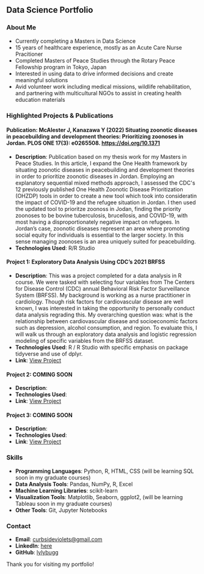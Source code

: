## Data Science Portfolio 

### About Me
- Currently completing a Masters in Data Science
- 15 years of healthcare experience, mostly as an Acute Care Nurse Pracitioner
- Completed Masters of Peace Studies through the Rotary Peace Fellowship program in Tokyo, Japan
- Interested in using data to drive informed decisions and create meaningful solutions
- Avid volunteer work including medical missions, wildlife rehabilitation, and partnering with multicultural NGOs to assist in creating health education materials

### Highlighted Projects & Publications

#### Publication: McAlester J, Kanazawa Y (2022) Situating zoonotic diseases in peacebuilding and development theories: Prioritizing zoonoses in Jordan. PLOS ONE 17(3): e0265508. https://doi.org/10.1371
- **Description**: Publication based on my thesis work for my Masters in Peace Studies. In this article, I expand the One Health framework by situating zoonotic diseases in peacebuilding and development theories in order to prioritize zoonotic diseases in Jordan. Employing an explanatory sequential mixed methods approach, I assessed the CDC's 12 previously published One Health Zoonotic Disease Prioritization (OHZDP) tools in order to create a new tool which took into consideratin the impact of COVID-19 and the refugee situation in Jordan. I then used the updated tool to prioritze zoonoss in Jodan, finding the priority zoonoses to be bovine tuberculosis, brucellosis, and COVID-19, with most having a disproportionately negative impact on refugees. In Jordan’s case, zoonotic diseases represent an area where promoting social equity for individuals is essential to the larger society. In this sense managing zoonoses is an area uniquely suited for peacebuilding.
- **Technologies Used**: R/R Studio

#### Project 1: Exploratory Data Analysis Using CDC’s 2021 BRFSS
- **Description**: This was a project completed for a data analysis in R course. We were tasked with selecting four variables from The Centers for Disease Control (CDC)  annual Behavioral Risk Factor Surveillance System (BRFSS). My background is working as a nurse practitioner in cardiology. Though risk factors for cardiovascular disease are well known, I was interested in taking the opportunity to personally conduct data analysis regrading this. My overarching question was: what is the relationship between cardiovascular disease and socioeconomic factors such as depression, alcohol consumption, and region. To evaluate this, I will walk us through an exploratory data analysis and logistic regression modeling of specific variables from the BRFSS dataset.
- **Technologies Used**: R / R Studio with specific emphasis on package tidyverse and use of dplyr. 
- **Link**: [View Project](https://lylybugg.github.io/CDC_BRFSS_project/)

#### Project 2: COMING SOON
- **Description**: 
- **Technologies Used**: 
- **Link**: [View Project](link-to-your-project)

#### Project 3: COMING SOON
- **Description**: 
- **Technologies Used**: 
- **Link**: [View Project](link-to-your-project)

### Skills

- **Programming Languages**: Python, R, HTML, CSS (will be learning SQL soon in my graduate courses)
- **Data Analysis Tools**: Pandas, NumPy, R, Excel
- **Machine Learning Libraries**: scikit-learn
- **Visualization Tools**: Matplotlib, Seaborn, ggplot2, (will be learning Tableau soon in my graduate courses)
- **Other Tools**: Git, Jupyter Notebooks

### Contact
- **Email**: [curbsideviolets@gmail.com](mailto:curbsideviolets@gmail.com)
- **LinkedIn**: [here](https://www.linkedin.com/in/jaclyn-mcalester-6040571a0/)
- **GitHub**: [lylybugg](https://github.com/lylybugg)

Thank you for visiting my portfolio!

<!--
**lylybugg/lylybugg** is a ✨ _special_ ✨ repository because its `README.md` (this file) appears on your GitHub profile.

Here are some ideas to get you started:

- 🔭 I’m currently working on ...
- 🌱 I’m currently learning ...
- 👯 I’m looking to collaborate on ...
- 🤔 I’m looking for help with ...
- 💬 Ask me about ...
- 📫 How to reach me: ...
- 😄 Pronouns: ...
- ⚡ Fun fact: ...
-->
